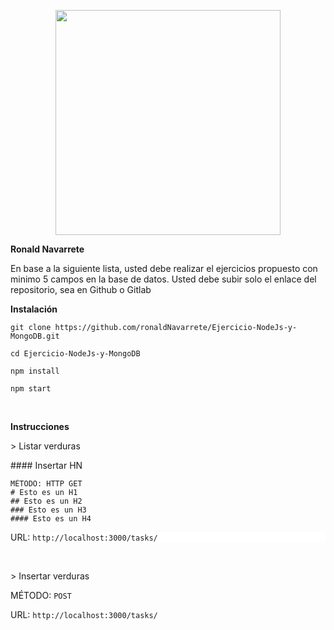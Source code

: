 <p align="center">
  <a href="http://nestjs.com/" target="blank"><img src="https://admisionuniandes.edu.ec/wp-content/uploads/2020/07/logo-azul-uniandes.png" width="360"/></a>
</p>

<p><b>Ronald Navarrete</b></p>
<p>En base a la siguiente lista, usted debe realizar el ejercicios propuesto con minimo 5 campos en la base de datos.
Usted debe subir solo el enlace del repositorio, sea en Github o Gitlab </p>

<p><b>Instalación</b></p>
<p><code>git clone https://github.com/ronaldNavarrete/Ejercicio-NodeJs-y-MongoDB.git</code></p>
<p><code>cd Ejercicio-NodeJs-y-MongoDB</code></p>
<p><code>npm install</code></p>
<p><code>npm start</code></p>

<br>
<p><b>Instrucciones</b></p>

<p>> Listar verduras</p>
#### Insertar HN

```plain
MÉTODO: HTTP GET
# Esto es un H1
## Esto es un H2
### Esto es un H3
#### Esto es un H4
```
<div style='background-color: #fff'>
  <p>URL: <code>http://localhost:3000/tasks/</code></p>
</div>

<br>

<p>> Insertar verduras</p>
<p>MÉTODO: <code>POST</code></p>
<p>URL: <code>http://localhost:3000/tasks/</code></p>
